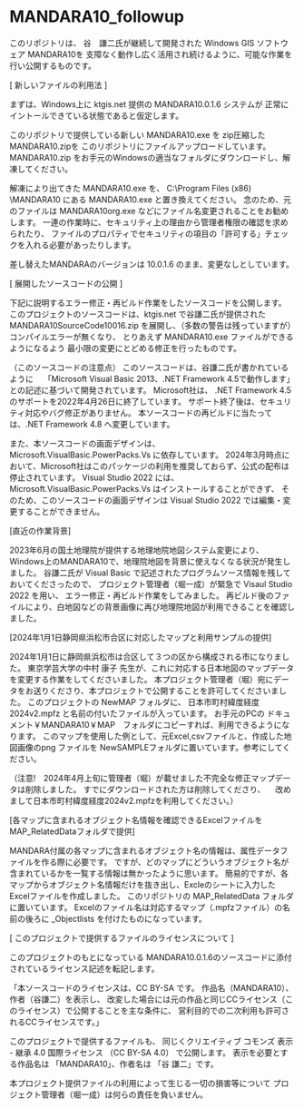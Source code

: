 # MANDARA10_followup

このリポジトリは、
谷　謙二氏が継続して開発された Windows GIS ソフトウェア MANDARA10を
支障なく動作し広く活用され続けるように、可能な作業を行い公開するものです。

[ 新しいファイルの利用法 ]

まずは、Windows上に ktgis.net 提供の MANDARA10.0.1.6 システムが
正常にイントールできている状態であると仮定します。

このリポジトリで提供している新しい MANDARA10.exe を zip圧縮した MANDARA10.zipを
このリポジトリにファイルアップロードしています。
MANDARA10.zip をお手元のWindowsの適当なフォルダにダウンロードし、解凍してください。

解凍により出てきた MANDARA10.exe を、 
C:\Program Files (x86) \MANDARA10 にある MANDARA10.exe と置き換えてください。
念のため、元のファイルは MANDARA10org.exe などにファイル名変更されることをお勧めします。
一連の作業時に、セキュリティ上の理由から管理者権限の確認を求められたり、
ファイルのプロパティでセキュリティの項目の「許可する」チェックを入れる必要があったりします。

差し替えたMANDARAのバージョンは 10.0.1.6 のまま、変更なしとしています。

[ 展開したソースコードの公開 ]

下記に説明するエラー修正・再ビルド作業をしたソースコードを公開します。
このプロジェクトのソースコードは、ktgis.net で谷謙二氏が提供された
MANDARA10SourceCode10016.zip
を展開し、（多数の警告は残っていますが）コンパイルエラーが無くなり、
とりあえず MANDARA10.exe ファイルができるようになるよう
最小限の変更にとどめる修正を行ったものです。

（このソースコードの注意点）
このソースコードは、谷謙二氏が書かれているように　
「Microsoft Visual Basic 2013、.NET Framework 4.5で動作します」
との記述に基づいて開発されています。
Microsoft社は、 .NET Framework 4.5 のサポートを2022年4月26日に終了しています。
サポート終了後は、セキュリティ対応やバグ修正がありません。
本ソースコードの再ビルドに当たっては、.NET Framework 4.8 へ変更しています。

また、本ソースコードの画面デザインは、Microsoft.VisualBasic.PowerPacks.Vs に依存しています。
2024年3月時点において、Microsoft社はこのパッケージの利用を推奨しておらず、公式の配布は停止されています。
Visual Studio 2022 には、Microsoft.VisualBasic.PowerPacks.Vs はインストールすることができず、
そのため、このソースコードの画面デザインは Visual Studio 2022 では編集・変更することができません。

[直近の作業背景]

2023年6月の国土地理院が提供する地理地院地図システム変更により、
Windows上のMANDARA10で、地理院地図を背景に使えなくなる状況が発生しました。
谷謙二氏が Visual Basic で記述されたプログラムソース情報を残しておいてくださったので、
プロジェクト管理者（堀一成）が緊急で Visaul Studio 2022 を用い、
エラー修正・再ビルド作業をしてみました。
再ビルド後のファイルにより、白地図などの背景画像に再び地理院地図が利用できることを確認しました。

[2024年1月1日静岡県浜松市合区に対応したマップと利用サンプルの提供]

2024年1月1日に静岡県浜松市は合区して３つの区から構成される市になりました。
東京学芸大学の中村 康子 先生が、これに対応する日本地図のマップデータを変更する作業をしてくださいました。
本プロジェクト管理者（堀）宛にデータをお送りくださり、本プロジェクトで公開することを許可してくださいました。
このプロジェクトの NewMAP フォルダに、
日本市町村緯度経度2024v2.mpfz
と名前の付いたファイルが入っています。
お手元のPCの ドキュメント￥MANDARA10￥MAP　フォルダにコピーすれば、利用できるようになります。
このマップを使用した例として、元Excel,csvファイルと、作成した地図画像のpng ファイルを
NewSAMPLEフォルダに置いています。参考にしてください。

（注意!　2024年4月上旬に管理者（堀）が載せました不完全な修正マップデータは削除しました。
  すでにダウンロードされた方は削除してくださり、
　改めまして日本市町村緯度経度2024v2.mpfzを利用してください。）
 
[各マップに含まれるオブジェクト名情報を確認できるExcelファイルを MAP_RelatedDataフォルダで提供]

MANDARA付属の各マップに含まれるオブジェクト名の情報は、属性データファイルを作る際に必要です。
ですが、どのマップにどういうオブジェクト名が含まれているかを一覧する情報は無かったように思います。
簡易的ですが、各マップからオブジェクト名情報だけを抜き出し、Excleのシートに入力したExcelファイルを作成しました。
このリポジトリの MAP_RelatedData フォルダに置いています。
Excelのファイル名は対応するマップ（.mpfzファイル）の名前の後ろに _Objectlists を付けたものになっています。
  
[ このプロジェクトで提供するファイルのライセンスについて ]

このプロジェクトのもとになっている MANDARA10.0.1.6のソースコードに添付されているライセンス記述を転記します。

「本ソースコードのライセンスは、CC BY-SA です。
作品名（MANDARA10）、作者（谷謙二）を表示し、
改変した場合には元の作品と同じCCライセンス（このライセンス）で公開することを主な条件に、
営利目的での二次利用も許可されるCCライセンスです。」

このプロジェクトで提供するファイルも、
同じくクリエイティブ コモンズ 表示 - 継承 4.0 国際ライセンス （CC BY-SA 4.0） で公開します。
表示を必要とする作品名は  「MANDARA10」、作者名は 「谷 謙二」です。


本プロジェクト提供ファイルの利用によって生じる一切の損害等について
プロジェクト管理者（堀一成）は何らの責任を負いません。

